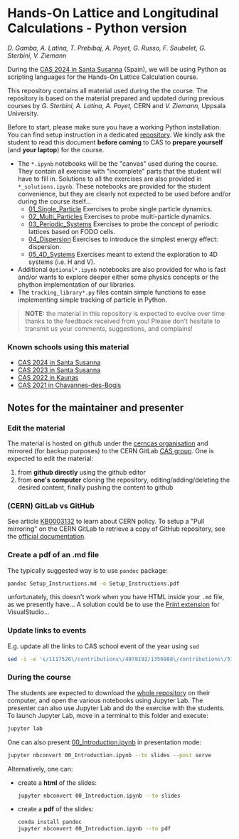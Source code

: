 # Hands-On Lattice and Longitudinal Calculations - Python version
*D. Gamba, A. Latina, T. Prebibaj, A. Poyet, G. Russo, F. Soubelet, G. Sterbini, V. Ziemann*

During the [CAS 2024 in Santa Susanna](https://indico.cern.ch/event/1356988/) (Spain), we will be using Python as scripting languages for the Hands-On Lattice Calculation course.

This repository contains all material used during the the course.
The repository is based on the material prepared and updated during previous courses by *G. Sterbini, A. Latina, A. Poyet,* CERN and *V. Ziemann,* Uppsala University.

Before to start, please make sure you have a working Python installation. You can find setup instruction in a dedicated [repository](https://github.com/cerncas/hands-on-python/blob/main/Setup_Instructions.md). We kindly ask the student to read this document **before coming** to CAS to **prepare yourself** (and **your laptop**) for the course. 


- The `*.ipynb` notebooks will be the "canvas" used during the course. They contain all exercise with "incomplete" parts that the student will have to fill in. Solutions to all the exercises are also provided in `*_solutions.ipynb`. These notebooks are provided for the student convenience, but they are clearly not expected to be used before and/or during the course itself...
    - [01_Single_Particle](./01_Single_Particle_Optional_Physics.ipynb) Exercises to probe single particle dynamics.
    - [02_Multi_Particles](./02_Multi_Particles.ipynb) Exercises to probe multi-particle dynamics.
    - [03_Periodic_Systems](./03_Periodic_Systems.ipynb) Exercises to probe the concept of periodic lattices based on FODO cells.
    - [04_Dispersion](./04_Dispersion.ipynb) Exercises to introduce the simplest energy effect: dispersion.
    - [05_4D_Systems](./05_4D_Systems.ipynb) Exercises meant to extend the exploration to 4D systems (i.e. H and V).
- Additional `Optional*.ipynb` notebooks are also provided for who is fast and/or wants to explore deeper either some physics concepts or the phython implementation of our libraries.
- The `tracking_library*.py` files contain simple functions to ease implementing simple tracking of particle in Python.

> **NOTE:** the material in this repository is expected to evolve over time thanks to the feedback received from you! Please don't hesitate to transmit us your comments, suggestions, and complains!

### Known schools using this material

- [CAS 2024 in Santa Susanna](https://indico.cern.ch/event/1356988/)
- [CAS 2023 in Santa Susanna](https://indico.cern.ch/event/1226773/)
- [CAS 2022 in Kaunas](https://indico.cern.ch/event/1117526/)
- [CAS 2021 in Chavannes-des-Bogis](https://indico.cern.ch/event/1022988/)

## Notes for the maintainer and presenter

### Edit the material

The material is hosted on github under the [cerncas organisation](https://github.com/cerncas/) and mirrored (for backup purposes) to the CERN GitLab [CAS group](https://gitlab.cern.ch/cas).
One is expected to edit the material:

1. from **github directly** using the github editor
2. from **one's computer** cloning the repository, editing/adding/deleting the desired content, finally pushing the content to github

### (CERN) GitLab vs GitHub

See article [KB0003132](https://cern.service-now.com/service-portal?id=kb_article&n=KB0003132) to learn about CERN policy.
To setup a "Pull mirroring" on the CERN GitLab to retrieve a copy of GitHub repository, see the [official documentation](https://docs.gitlab.com/ee/user/project/repository/mirror/pull.html).

### Create a pdf of an .md file

The typically suggested way is to use `pandoc` package:

```bash
pandoc Setup_Instructions.md -o Setup_Instructions.pdf
```

unfortunately, this doesn't work when you have HTML inside your `.md` file, as we presently have...
A solution could be to use the [Print extension](https://marketplace.visualstudio.com/items?itemName=pdconsec.vscode-print) for VisualStudio...

### Update links to events

E.g. update all the links to CAS school event of the year using `sed`

```bash
sed -i -e 's/1117526\/contributions\/4978192/1356988\/contributions\/5713241/g' 01_Single_Particle_solutions.ipynb
```

### During the course

The students are expected to download the [whole repository](https://github.com/cerncas/hands-on-lattice-exercises/archive/refs/heads/master.zip) on their computer, and open the various notebooks using Jupyter Lab.
The presenter can also use Jupyter Lab and do the exercise with the students. To launch Jupyter Lab, move in a terminal to this folder and execute:

```bash
jupyter lab
```

One can also present [00_Introduction.ipynb](./00_Introduction.ipynb) in presentation mode:

```bash
jupyter nbconvert 00_Introduction.ipynb --to slides --post serve
```

Alternatively, one can:

- create a **html** of the slides:
   ```bash
   jupyter nbconvert 00_Introduction.ipynb --to slides
   ```
- create a **pdf** of the slides:
   ```bash
   conda install pandoc
   jupyter nbconvert 00_Introduction.ipynb --to pdf
   ```
